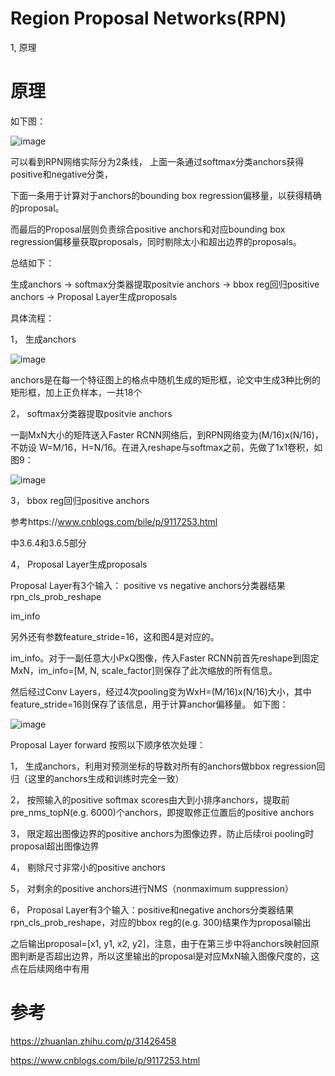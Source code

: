 # Region Proposal Networks(RPN)

1, 原理


# 原理

如下图：

![image](https://user-images.githubusercontent.com/37278270/131211175-983ee346-e251-43a6-8375-cd0b7272d960.png)

可以看到RPN网络实际分为2条线，
上面一条通过softmax分类anchors获得positive和negative分类，

下面一条用于计算对于anchors的bounding box regression偏移量，以获得精确的proposal。

而最后的Proposal层则负责综合positive anchors和对应bounding box regression偏移量获取proposals，同时剔除太小和超出边界的proposals。

总结如下：

生成anchors -> softmax分类器提取positvie anchors -> bbox reg回归positive anchors -> Proposal Layer生成proposals

具体流程：

1， 生成anchors

![image](https://user-images.githubusercontent.com/37278270/131211118-c63ec2b9-7cfc-4a60-a8f0-3905881a87d6.png)

anchors是在每一个特征图上的格点中随机生成的矩形框，论文中生成3种比例的矩形框，加上正负样本，一共18个

2， softmax分类器提取positvie anchors

一副MxN大小的矩阵送入Faster RCNN网络后，到RPN网络变为(M/16)x(N/16)，不妨设 W=M/16，H=N/16。在进入reshape与softmax之前，先做了1x1卷积，如图9：

![image](https://user-images.githubusercontent.com/37278270/131211591-d2f33648-2ad3-4090-9249-ec88d6131cd3.png)


3， bbox reg回归positive anchors

参考https://www.cnblogs.com/bile/p/9117253.html

中3.6.4和3.6.5部分

4， Proposal Layer生成proposals

Proposal Layer有3个输入：
positive vs negative anchors分类器结果rpn_cls_prob_reshape

im_info

另外还有参数feature_stride=16，这和图4是对应的。

im_info。对于一副任意大小PxQ图像，传入Faster RCNN前首先reshape到固定MxN，im_info=[M, N, scale_factor]则保存了此次缩放的所有信息。

然后经过Conv Layers，经过4次pooling变为WxH=(M/16)x(N/16)大小，其中feature_stride=16则保存了该信息，用于计算anchor偏移量。
如下图：

![image](https://user-images.githubusercontent.com/37278270/131211928-da365b6e-12e8-41fc-a16a-2021efef0b5f.png)

Proposal Layer forward 按照以下顺序依次处理：

1， 生成anchors，利用对预测坐标的导数对所有的anchors做bbox regression回归（这里的anchors生成和训练时完全一致）

2， 按照输入的positive softmax scores由大到小排序anchors，提取前pre_nms_topN(e.g. 6000)个anchors，即提取修正位置后的positive anchors

3， 限定超出图像边界的positive anchors为图像边界，防止后续roi pooling时proposal超出图像边界

4， 剔除尺寸非常小的positive anchors

5， 对剩余的positive anchors进行NMS（nonmaximum suppression）

6， Proposal Layer有3个输入：positive和negative anchors分类器结果rpn_cls_prob_reshape，对应的bbox reg的(e.g. 300)结果作为proposal输出

之后输出proposal=[x1, y1, x2, y2]，注意，由于在第三步中将anchors映射回原图判断是否超出边界，所以这里输出的proposal是对应MxN输入图像尺度的，这点在后续网络中有用


# 参考

https://zhuanlan.zhihu.com/p/31426458

https://www.cnblogs.com/bile/p/9117253.html
























